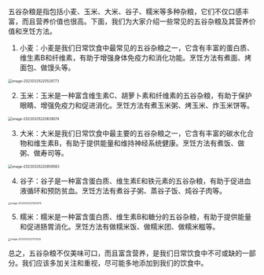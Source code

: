 

五谷杂粮是指包括小麦、玉米、大米、谷子、糯米等多种杂粮，它们不仅口感丰富，而且营养价值也很高。下面，我们为大家介绍一些常见的五谷杂粮及其营养价值和烹饪方法。

1. 小麦：小麦是我们日常饮食中最常见的五谷杂粮之一，它含有丰富的蛋白质、维生素B和纤维素，有助于增强身体免疫力和消化功能。烹饪方法有煮面、烤面包、做馒头等。

<img src="https://image.xiaoxiaofeng.site/blog/image/image-20230325220528773.png?xiaoxiaofeng" alt="image-20230325220528773" style="zoom:50%;" />

2. 玉米：玉米是一种富含维生素C、胡萝卜素和纤维素的五谷杂粮，有助于保护眼睛、增强免疫力和促进消化。烹饪方法有煮玉米粥、烤玉米、炸玉米饼等。

<img src="https://image.xiaoxiaofeng.site/blog/image/image-20230325220639074.png?xiaoxiaofeng" alt="image-20230325220639074" style="zoom:50%;" />

3. 大米：大米是我们日常饮食中最主要的五谷杂粮之一，它含有丰富的碳水化合物和维生素B，有助于提供能量和维持神经系统健康。烹饪方法有煮饭、做粥、做寿司等。

<img src="https://image.xiaoxiaofeng.site/blog/image/image-20230325220858563.png?xiaoxiaofeng" alt="image-20230325220858563" style="zoom:50%;" />

4. 谷子：谷子是一种富含蛋白质、维生素E和铁元素的五谷杂粮，有助于促进血液循环和预防贫血。烹饪方法有煮谷子粥、蒸谷子饭、炖谷子肉等。

<img src="https://image.xiaoxiaofeng.site/blog/image/image-20230325221052979.png?xiaoxiaofeng" alt="image-20230325221052979" style="zoom: 33%;" />

5. 糯米：糯米是一种富含蛋白质、维生素B和糖分的五谷杂粮，有助于提供能量和促进肠胃消化。烹饪方法有做糯米饭、做糯米团、做糯米糍等。

<img src="https://image.xiaoxiaofeng.site/blog/image/image-20230325221133526.png?xiaoxiaofeng" alt="image-20230325221133526" style="zoom: 33%;" />

总之，五谷杂粮不仅美味可口，而且富含营养，是我们日常饮食中不可或缺的一部分。我们应该多加关注和重视，尽可能多地添加到我们的饮食中。



